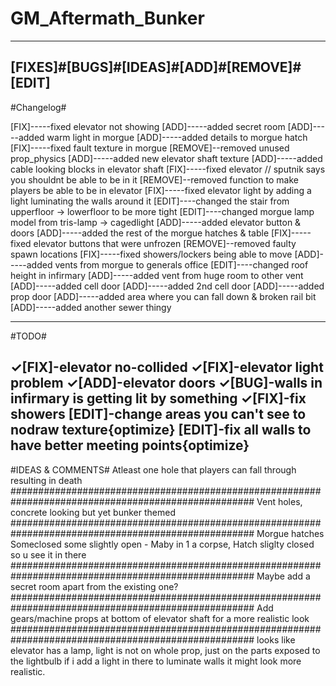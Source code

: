 # GM_Aftermath_Bunker

---------------------------------------------------------------------------------------------------
[FIXES]#[BUGS]#[IDEAS]#[ADD]#[REMOVE]#[EDIT]
---------------------------------------------------------------------------------------------------
#Changelog#
 
 
[FIX]-----fixed elevator not showing
[ADD]-----added secret room
[ADD]-----added warm light in morgue
[ADD]-----added details to morgue hatch
[FIX]-----fixed fault texture in morgue
[REMOVE]--removed unused prop_physics
[ADD]-----added new elevator shaft texture 
[ADD]-----added cable looking blocks in elevator shaft 
[FIX]-----fixed elevator // sputnik says you shouldnt be able to be in it
[REMOVE]--removed function to make players be able to be in elevator
[FIX]-----fixed elevator light by adding a light luminating the walls around it
[EDIT]----changed the stair from upperfloor -> lowerfloor to be more tight
[EDIT]----changed morgue lamp model from tris-lamp -> cagedlight
[ADD]-----added elevator button & doors
[ADD]-----added the rest of the morgue hatches & table
[FIX]-----fixed elevator buttons that were unfrozen
[REMOVE]--removed faulty spawn locations
[FIX]-----fixed showers/lockers being able to move
[ADD]-----added vents from morgue to generals office
[EDIT]----changed roof height in infirmary
[ADD]-----added vent from huge room to other vent
[ADD]-----added cell door
[ADD]-----added 2nd cell door
[ADD]-----added prop door
[ADD]-----added area where you can fall down & broken rail bit
[ADD]-----added another sewer thingy


---------------------------------------------------------------------------------------------------
#TODO#

✓[FIX]-elevator no-collided 
✓[FIX]-elevator light problem 
✓[ADD]-elevator doors 
✓[BUG]-walls in infirmary is getting lit by something
✓[FIX]-fix showers 
[EDIT]-change areas you can't see to nodraw texture{optimize}
[EDIT]-fix all walls to have better meeting points{optimize}
---------------------------------------------------------------------------------------------------

#IDEAS & COMMENTS#
Atleast one hole that players can fall through resulting in death
####################################################################################################
Vent holes, concrete looking but yet bunker themed
####################################################################################################
Morgue hatches Someclosed some slightly open - Maby in 1 a corpse, Hatch sliglty closed so u see it in there
####################################################################################################
Maybe add a secret room apart from the existing one?
####################################################################################################
Add gears/machine props at bottom of elevator shaft for a more realistic look
####################################################################################################
looks like elevator has a lamp, light is not on whole prop, just on the parts exposed to the lightbulb
if i add a light in there to luminate walls it might look more realistic.
